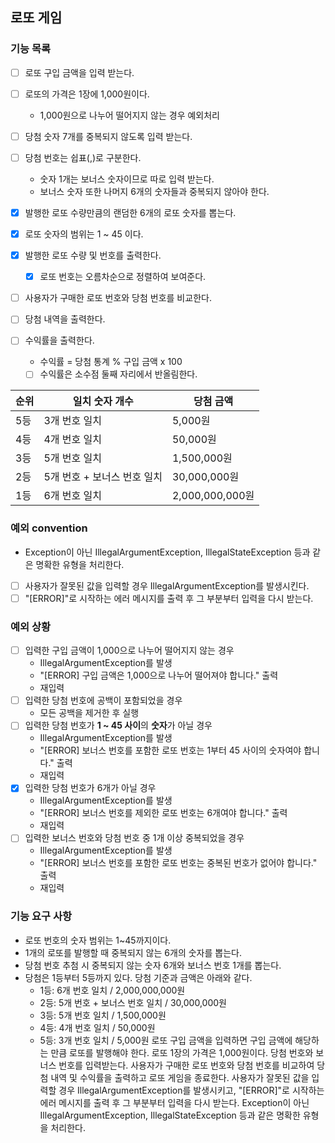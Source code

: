 ## 로또 게임

### 기능 목록
- [ ] 로또 구입 금액을 입력 받는다.
- [ ] 로또의 가격은 1장에 1,000원이다. 
  - 1,000원으로 나누어 떨어지지 않는 경우 예외처리


- [ ] 당첨 숫자 7개를 중복되지 않도록 입력 받는다.
- [ ] 당첨 번호는 쉽표(,)로 구분한다.
    -  숫자 1개는 보너스 숫자이므로 따로 입력 받는다.
    -  보너스 숫자 또한 나머지 6개의 숫자들과 중복되지 않아야 한다.


- [x] 발행한 로또 수량만큼의 랜덤한 6개의 로또 숫자를 뽑는다.
- [x] 로또 숫자의 범위는 1 ~ 45 이다.


- [x] 발행한 로또 수량 및 번호를 출력한다.
    - [x] 로또 번호는 오름차순으로 정렬하여 보여준다.


- [ ] 사용자가 구매한 로또 번호와 당첨 번호를 비교한다.
- [ ] 당첨 내역을 출력한다.
- [ ] 수익률을 출력한다.
    - 수익률 = 당첨 통계 % 구입 금액 x 100
    - [ ] 수익률은 소수점 둘째 자리에서 반올림한다.

| 순위 | 일치 숫자 개수 | 당첨 금액          |
|----|----------|----------------|
| 5등 | 3개 번호 일치     | 5,000원         |
| 4등 | 4개 번호 일치     | 50,000원        |
| 3등 | 5개 번호 일치     | 1,500,000원     |
| 2등 | 5개 번호 + 보너스 번호 일치     | 30,000,000원    |
| 1등 | 6개 번호 일치     | 2,000,000,000원 |


### 예외 convention
- Exception이 아닌 IllegalArgumentException, IllegalStateException 등과 같은 명확한 유형을 처리한다.
- [ ] 사용자가 잘못된 값을 입력할 경우 IllegalArgumentException를 발생시킨다.
- [ ] "[ERROR]"로 시작하는 에러 메시지를 출력 후 그 부분부터 입력을 다시 받는다.

### 예외 상황
- [ ] 입력한 구입 금액이 1,000으로 나누어 떨어지지 않는 경우 
  - IllegalArgumentException를 발생
  - "[ERROR] 구입 금액은 1,000으로 나누어 떨어져야 합니다." 출력
  - 재입력
- [ ] 입력한 당첨 번호에 공백이 포함되었을 경우
    -  모든 공백을 제거한 후 실행
- [ ] 입력한 당첨 번호가 **1 ~ 45 사이**의 **숫자**가 아닐 경우
    - IllegalArgumentException를 발생
    - "[ERROR] 보너스 번호를 포함한 로또 번호는 1부터 45 사이의 숫자여야 합니다." 출력
    - 재입력
- [x] 입력한 당첨 번호가 6개가 아닐 경우
  - IllegalArgumentException를 발생
  - "[ERROR] 보너스 번호를 제외한 로또 번호는 6개여야 합니다." 출력
  - 재입력
- [ ] 입력한 보너스 번호와 당첨 번호 중 1개 이상 중복되었을 경우
  - IllegalArgumentException를 발생
  - "[ERROR] 보너스 번호를 포함한 로또 번호는 중복된 번호가 없어야 합니다." 출력
  - 재입력

### 기능 요구 사항
- 로또 번호의 숫자 범위는 1~45까지이다.
- 1개의 로또를 발행할 때 중복되지 않는 6개의 숫자를 뽑는다.
- 당첨 번호 추첨 시 중복되지 않는 숫자 6개와 보너스 번호 1개를 뽑는다.
- 당첨은 1등부터 5등까지 있다. 당첨 기준과 금액은 아래와 같다.
    - 1등: 6개 번호 일치 / 2,000,000,000원
    - 2등: 5개 번호 + 보너스 번호 일치 / 30,000,000원
    - 3등: 5개 번호 일치 / 1,500,000원
    - 4등: 4개 번호 일치 / 50,000원
    - 5등: 3개 번호 일치 / 5,000원
      로또 구입 금액을 입력하면 구입 금액에 해당하는 만큼 로또를 발행해야 한다.
      로또 1장의 가격은 1,000원이다.
      당첨 번호와 보너스 번호를 입력받는다.
      사용자가 구매한 로또 번호와 당첨 번호를 비교하여 당첨 내역 및 수익률을 출력하고 로또 게임을 종료한다.
      사용자가 잘못된 값을 입력할 경우 IllegalArgumentException를 발생시키고, "[ERROR]"로 시작하는 에러 메시지를 출력 후 그 부분부터 입력을 다시 받는다.
      Exception이 아닌 IllegalArgumentException, IllegalStateException 등과 같은 명확한 유형을 처리한다.